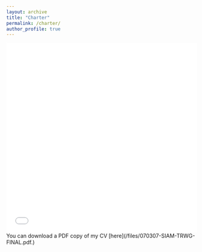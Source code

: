 ```yaml
---
layout: archive
title: "Charter"
permalink: /charter/
author_profile: true
---
```

<iframe src="/files/070307-SIAM-TRWG-FINAL.pdf" width="100%" height="500" frameborder="no" border="0" marginwidth="0" marginheight="0"></iframe> You can download a PDF copy of my CV [here](/files/070307-SIAM-TRWG-FINAL.pdf.)
